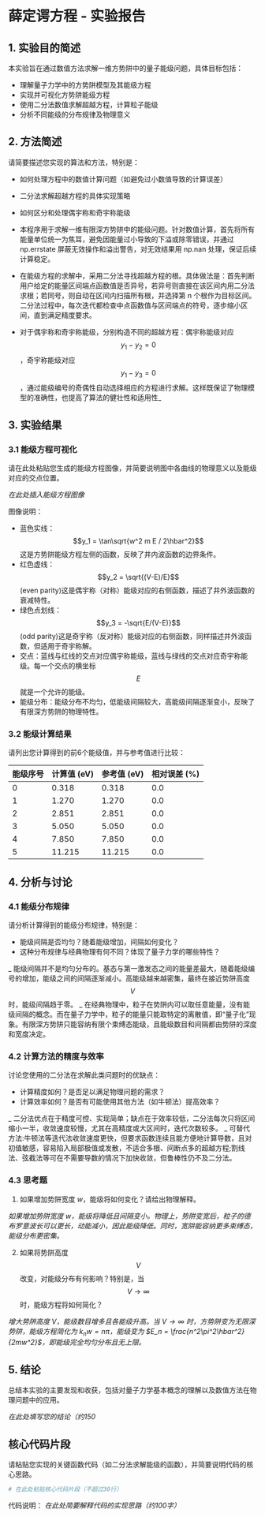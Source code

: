 # 薛定谔方程 - 实验报告

## 1. 实验目的简述

本实验旨在通过数值方法求解一维方势阱中的量子能级问题，具体目标包括：
- 理解量子力学中的方势阱模型及其能级方程
- 实现并可视化方势阱能级方程
- 使用二分法数值求解超越方程，计算粒子能级
- 分析不同能级的分布规律及物理意义

## 2. 方法简述

请简要描述您实现的算法和方法，特别是：
- 如何处理方程中的数值计算问题（如避免过小数值导致的计算误差）
- 二分法求解超越方程的具体实现策略
- 如何区分和处理偶宇称和奇宇称能级

- 本程序用于求解一维有限深方势阱中的能级问题。针对数值计算，首先将所有能量单位统一为焦耳，避免因能量过小导致的下溢或除零错误，并通过 np.errstate 屏蔽无效操作和溢出警告，对无效结果用 np.nan 处理，保证后续计算稳定。
- 在能级方程的求解中，采用二分法寻找超越方程的根。具体做法是：首先判断用户给定的能量区间端点函数值是否异号，若异号则直接在该区间内用二分法求根；若同号，则自动在区间内扫描所有根，并选择第 n 个根作为目标区间。二分法过程中，每次迭代都检查中点函数值与区间端点的符号，逐步缩小区间，直到满足精度要求。
- 对于偶宇称和奇宇称能级，分别构造不同的超越方程：偶宇称能级对应 $$y_1 - y_2 = 0$$，奇宇称能级对应 $$y_1 - y_3 = 0$$，通过能级编号的奇偶性自动选择相应的方程进行求解。这样既保证了物理模型的准确性，也提高了算法的健壮性和适用性_

## 3. 实验结果

### 3.1 能级方程可视化

请在此处粘贴您生成的能级方程图像，并简要说明图中各曲线的物理意义以及能级对应的交点位置。

_在此处插入能级方程图像_

图像说明：
- 蓝色实线： $$y_1 = \tan\sqrt{w^2 m E / 2\hbar^2}$$这是方势阱能级方程左侧的函数，反映了井内波函数的边界条件。
- 红色虚线： $$y_2 = \sqrt{(V-E)/E}$$ (even parity)这是偶宇称（对称）能级对应的右侧函数，描述了井外波函数的衰减特性。
- 绿色点划线： $$y_3 = -\sqrt{E/(V-E)}$$ (odd parity)这是奇宇称（反对称）能级对应的右侧函数，同样描述井外波函数，但适用于奇宇称解。
- 交点：蓝线与红线的交点对应偶宇称能级，蓝线与绿线的交点对应奇宇称能级。每一个交点的横坐标 $$E$$ 就是一个允许的能级。
- 能级分布：能级分布不均匀，低能级间隔较大，高能级间隔逐渐变小，反映了有限深方势阱的物理特性。

### 3.2 能级计算结果

请列出您计算得到的前6个能级值，并与参考值进行比较：

| 能级序号 | 计算值 (eV) | 参考值 (eV) | 相对误差 (%) |
|---------|------------|------------|-------------|
| 0       |    0.318        | 0.318      |        0.0     |
| 1       |    1.270        | 1.270      |        0.0    |
| 2       |    2.851        | 2.851      |        0.0     |
| 3       |    5.050        | 5.050      |        0.0    |
| 4       |    7.850        | 7.850      |        0.0     |
| 5       |    11.215        | 11.215     |       0.0      |

## 4. 分析与讨论

### 4.1 能级分布规律

请分析计算得到的能级分布规律，特别是：
- 能级间隔是否均匀？随着能级增加，间隔如何变化？
- 这种分布规律与经典物理有何不同？体现了量子力学的哪些特性？

_ 能级间隔并不是均匀分布的。基态与第一激发态之间的能量差最大，随着能级编号的增加，能级之间的间隔逐渐减小。高能级越来越密集，最终在接近势阱高度 $$V$$ 时，能级间隔趋于零。
_ 在经典物理中，粒子在势阱内可以取任意能量，没有能级间隔的概念。而在量子力学中，粒子的能量只能取特定的离散值，即“量子化”现象。有限深方势阱只能容纳有限个束缚态能级，且能级数目和间隔都由势阱的深度和宽度决定。
### 4.2 计算方法的精度与效率

讨论您使用的二分法在求解此类问题时的优缺点：
- 计算精度如何？是否足以满足物理问题的需求？
- 计算效率如何？是否有可能使用其他方法（如牛顿法）提高效率？

_ 二分法优点在于精度可控、实现简单；缺点在于效率较低，二分法每次只将区间缩小一半，收敛速度较慢，尤其在高精度或大区间时，迭代次数较多。
_ 可替代方法:牛顿法等迭代法收敛速度更快，但要求函数连续且能方便地计算导数，且对初值敏感，容易陷入局部极值或发散，不适合多根、间断点多的超越方程;割线法、弦截法等可在不需要导数的情况下加快收敛，但鲁棒性仍不及二分法。
### 4.3 思考题

1. 如果增加势阱宽度 $w$，能级将如何变化？请给出物理解释。

_如果增加势阱宽度 $w$，能级将降低且间隔变小。物理上，势阱变宽后，粒子的德布罗意波长可以更长，动能减小，因此能级降低。同时，宽阱能容纳更多束缚态，能级分布更密集。_

2. 如果将势阱高度 $$V$$ 改变，对能级分布有何影响？特别是，当 $$V \to \infty$$ 时，能级方程将如何简化？

_增大势阱高度 $V$，能级数目增多且各能级升高。当 $V \to \infty$ 时，方势阱变为无限深势阱，能级方程简化为 $k_n w = n\pi$，能级变为 $E_n = \frac{n^2\pi^2\hbar^2}{2mw^2}$，即能级完全均匀分布且无上限。_

## 5. 结论

总结本实验的主要发现和收获，包括对量子力学基本概念的理解以及数值方法在物理问题中的应用。

_在此处填写您的结论（约150_

## 核心代码片段

请粘贴您实现的关键函数代码（如二分法求解能级的函数），并简要说明代码的核心思路。

```python
# 在此处粘贴核心代码片段（不超过30行）
```

代码说明：
_在此处简要解释代码的实现思路（约100字）_
